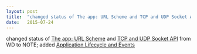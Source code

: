 ```yaml
---
layout: post
title:  "changed status of The app: URL Scheme and TCP and UDP Socket API from WD to NOTE; added Application Lifecycle and Events"
date:   2015-07-24
---
```


changed status of [The app: URL Scheme](/spec/app-uri) and [TCP and UDP Socket API](/spec/tcp-udp-sockets) from WD to NOTE; added [Application Lifecycle and Events](http://sysapps.github.io/app-lifecycle/)

